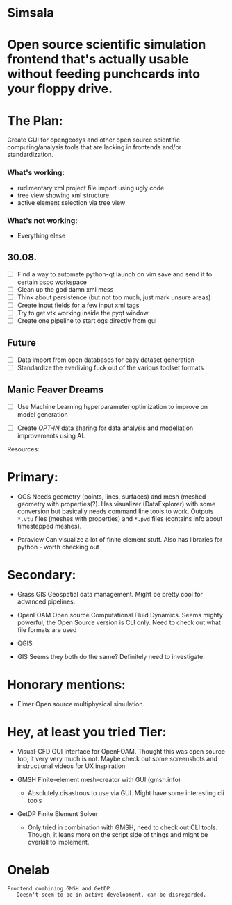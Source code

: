 # Simsala
# Open source scientific simulation frontend that's actually usable without feeding punchcards into your floppy drive.

# The Plan: 
Create GUI for opengeosys and other open source scientific computing/analysis tools that are lacking in frontends and/or standardization.

### What's working: 

 - rudimentary xml project file import using ugly code
 - tree view showing xml structure
 - active element selection via tree view

### What's not working: 

 - Everything elese

30.08.
------
 - [ ] Find a way to automate python-qt launch on vim save and send it to certain bspc workspace
 - [ ] Clean up the god damn xml mess
 - [ ] Think about persistence (but not too much, just mark unsure areas)
 - [ ] Create input fields for a few input xml tags
 - [ ] Try to get vtk working inside the pyqt window
 - [ ] Create one pipeline to start ogs directly from gui

Future
------
 - [ ] Data import from open databases for easy dataset generation
 - [ ] Standardize the everliving fuck out of the various toolset formats

Manic Feaver Dreams
------
 - [ ] Use Machine Learning hyperparameter optimization to improve on model generation
 - [ ] Create *OPT-IN* data sharing for data analysis and modellation improvements using AI.


Resources:

# Primary:

- OGS
	Needs geometry (points, lines, surfaces) and mesh (meshed geometry with properties(?).
	Has visualizer (DataExplorer) with some conversion but basically needs 
	command line tools to work. 
	Outputs `*.vtu` files (meshes with properties) and `*.pvd` files (contains info about timestepped meshes). 


- Paraview
	Can visualize a lot of finite element stuff. Also has libraries for python - worth checking out

# Secondary:

- Grass GIS
	Geospatial data management. Might be pretty cool for advanced pipelines.

- OpenFOAM
	Open source Computational Fluid Dynamics.
	Seems mighty powerful, the Open Source version is CLI only.
	Need to check out what file formats are used

- QGIS
- GIS
	Seems they both do the same? Definitely need to investigate.

# Honorary mentions:

- Elmer
	Open source multiphysical simulation.


# Hey, at least you tried Tier:

- Visual-CFD
	GUI Interface for OpenFOAM. Thought this was open source too, it very very much is not.
	Maybe check out some screenshots and instructional videos for UX inspiration


- GMSH
	Finite-element mesh-creator with GUI (gmsh.info)
	 - Absolutely disastrous to use via GUI. Might have some interesting cli tools

- GetDP
	Finite Element Solver
	 - Only tried in combination with GMSH, need to check out CLI tools.
	   Though, it leans more on the script side of things and might be overkill to implement.

# Onelab
	Frontend combining GMSH and GetDP
	 - Doesn't seem to be in active development, can be disregarded.
